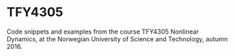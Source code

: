 # TFY4305
Code snippets and examples from the course TFY4305 Nonlinear Dynamics, at the Norwegian University of Science and Technology, autumn 2016.
